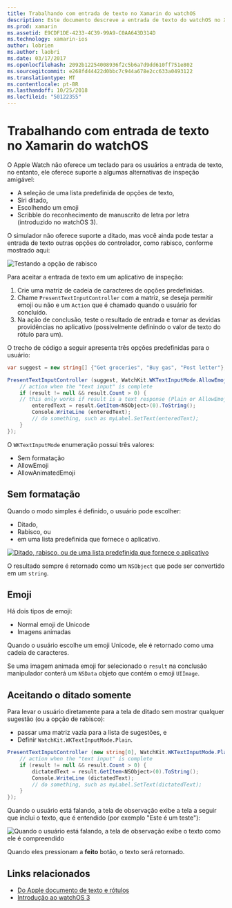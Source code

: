 ```yaml
---
title: Trabalhando com entrada de texto no Xamarin do watchOS
description: Este documento descreve a entrada de texto do watchOS no Xamarin. Ele aborda o PresentTextInputController método, escrevendo, texto sem formatação, emojis e ditado.
ms.prod: xamarin
ms.assetid: E9CDF1DE-4233-4C39-99A9-C0AA643D314D
ms.technology: xamarin-ios
author: lobrien
ms.author: laobri
ms.date: 03/17/2017
ms.openlocfilehash: 2092b12254008936f2c5b6a7d9dd610ff751e802
ms.sourcegitcommit: e268fd44422d0bbc7c944a678e2cc633a0493122
ms.translationtype: MT
ms.contentlocale: pt-BR
ms.lasthandoff: 10/25/2018
ms.locfileid: "50122355"
---
```

# <a name="working-with-watchos-text-input-in-xamarin"></a>Trabalhando com entrada de texto no Xamarin do watchOS

O Apple Watch não oferece um teclado para os usuários a entrada de texto, no entanto, ele oferece suporte a algumas alternativas de inspeção amigável:

- A seleção de uma lista predefinida de opções de texto,
- Siri ditado,
- Escolhendo um emoji
- Scribble do reconhecimento de manuscrito de letra por letra (introduzido no watchOS 3).

O simulador não oferece suporte a ditado, mas você ainda pode testar a entrada de texto outras opções do controlador, como rabisco, conforme mostrado aqui:

![](text-input-images/textinput-sml.png "Testando a opção de rabisco")

Para aceitar a entrada de texto em um aplicativo de inspeção:

1. Crie uma matriz de cadeia de caracteres de opções predefinidas.
2. Chame `PresentTextInputController` com a matriz, se deseja permitir emoji ou não e um `Action` que é chamado quando o usuário for concluído.
3. Na ação de conclusão, teste o resultado de entrada e tomar as devidas providências no aplicativo (possivelmente definindo o valor de texto do rótulo para um).

O trecho de código a seguir apresenta três opções predefinidas para o usuário:

```csharp
var suggest = new string[] {"Get groceries", "Buy gas", "Post letter"};

PresentTextInputController (suggest, WatchKit.WKTextInputMode.AllowEmoji, (result) => {
    // action when the "text input" is complete
    if (result != null && result.Count > 0) {
    // this only works if result is a text response (Plain or AllowEmoji)
        enteredText = result.GetItem<NSObject>(0).ToString();
        Console.WriteLine (enteredText);
        // do something, such as myLabel.SetText(enteredText);
    }
});
```

O `WKTextInputMode` enumeração possui três valores:

- Sem formatação
- AllowEmoji
- AllowAnimatedEmoji

## <a name="plain"></a>Sem formatação

Quando o modo simples é definido, o usuário pode escolher:

- Ditado,
- Rabisco, ou
- em uma lista predefinida que fornece o aplicativo.

[![](text-input-images/plain-scribble-sml.png "Ditado, rabisco, ou de uma lista predefinida que fornece o aplicativo")](text-input-images/plain-scribble.png#lightbox)

O resultado sempre é retornado como um `NSObject` que pode ser convertido em um `string`.

## <a name="emoji"></a>Emoji

Há dois tipos de emoji:

- Normal emoji de Unicode
- Imagens animadas

Quando o usuário escolhe um emoji Unicode, ele é retornado como uma cadeia de caracteres.

Se uma imagem animada emoji for selecionado o `result` na conclusão manipulador conterá um `NSData` objeto que contém o emoji `UIImage`.

## <a name="accepting-dictation-only"></a>Aceitando o ditado somente

Para levar o usuário diretamente para a tela de ditado sem mostrar qualquer sugestão (ou a opção de rabisco):

- passar uma matriz vazia para a lista de sugestões, e
- Definir `WatchKit.WKTextInputMode.Plain`.

```csharp
PresentTextInputController (new string[0], WatchKit.WKTextInputMode.Plain, (result) => {
    // action when the "text input" is complete
    if (result != null && result.Count > 0) {
        dictatedText = result.GetItem<NSObject>(0).ToString();
        Console.WriteLine (dictatedText);
        // do something, such as myLabel.SetText(dictatedText);
    }
});
```

Quando o usuário está falando, a tela de observação exibe a tela a seguir que inclui o texto, que é entendido (por exemplo "Este é um teste"):

![](text-input-images/dictation.png "Quando o usuário está falando, a tela de observação exibe o texto como ele é compreendido")

Quando eles pressionam a **feito** botão, o texto será retornado.



## <a name="related-links"></a>Links relacionados

- [Do Apple documento de texto e rótulos](https://developer.apple.com/library/ios/documentation/General/Conceptual/WatchKitProgrammingGuide/TextandLabels.html)
- [Introdução ao watchOS 3](~/ios/watchos/platform/introduction-to-watchos3/index.md)
